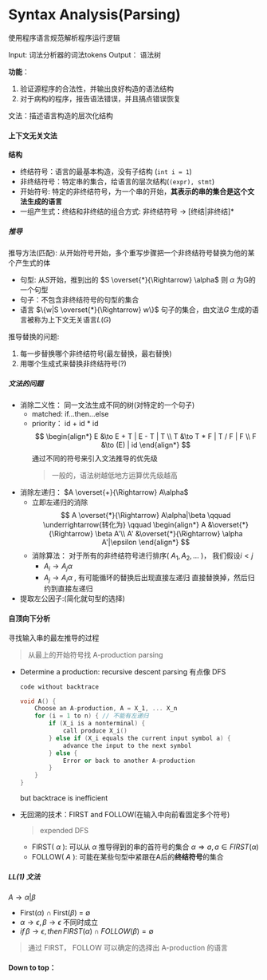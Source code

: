 # Syntax Analysis(Parsing)

使用程序语言规范解析程序运行逻辑

Input: 词法分析器的词法tokens
Output： 语法树

**功能**：
1. 验证源程序的合法性，并输出良好构造的语法结构
2. 对于病构的程序，报告语法错误，并且搞点错误恢复

文法：描述语言构造的层次化结构

#### 上下文无关文法

**结构**

- 终结符号：语言的最基本构造，没有子结构 (`int i = 1`)
- 非终结符号：特定串的集合，给语言的层次结构(`(expr), stmt`)
- 开始符号: 特定的非终结符号，为一个串的开始，**其表示的串的集合是这个文法生成的语言**
- 一组产生式：终结和非终结的组合方式: 非终结符号 $\to$ [终结|非终结]*


##### 推导
推导方法(匹配): 从开始符号开始，多个重写步骤把一个非终结符号替换为他的某个产生式的体

- 句型: 从$S$开始，推到出的 $S \overset{*}{\Rightarrow} \alpha$ 则 $\alpha$ 为G的一个句型
- 句子：不包含非终结符号的句型的集合
- 语言 $\{w|S \overset{*}{\Rightarrow} w\}$ 句子的集合，由文法$G$ 生成的语言被称为上下文无关语言$L(G)$ 

推导替换的问题:
1. 每一步替换哪个非终结符号(最左替换，最右替换)
2. 用哪个生成式来替换非终结符号(?)

##### 文法的问题

- 消除二义性： 同一文法生成不同的树(对特定的一个句子)
  - matched: if...then...else
  - priority： id + id * id 
    $$
      \begin{align*}
        E &\to E + T | E - T | T \\
        T &\to T * F | T / F | F \\
        F &\to (E) | id
      \end{align*}
    $$
    通过不同的符号来引入文法推导的优先级
    > 一般的，语法树越低地方运算优先级越高
- 消除左递归： $A \overset{+}{\Rightarrow} A\alpha$
  - 立即左递归的消除
  $$
    A \overset{*}{\Rightarrow} A\alpha|\beta
    \qquad \underrightarrow{转化为} \qquad 
    \begin{align*}
      A &\overset{*}{\Rightarrow} \beta A'\\
      A' &\overset{*}{\Rightarrow} \alpha A'|\epsilon
    \end{align*}
  $$
  - 消除算法：
    对于所有的非终结符号进行排序( $A_1, A_2, \dots$ )， 我们假设$i < j$
    - $A_i \to A_j\alpha$
    - $A_j \to A_i\alpha$ , 有可能循环的替换后出现直接左递归
      直接替换掉，然后归约到直接左递归
- 提取左公因子:(简化就句型的选择)

#### 自顶向下分析

寻找输入串的最左推导的过程
> 从最上的开始符号找 A-production parsing

- Determine a production: recursive descent parsing
    有点像 DFS
    ```c++
    code without backtrace

    void A() {
        Choose an A-production, A = X_1, ... X_n
        for (i = 1 to n) { // 不能有左递归
            if (X_i is a nonterminal) {
                call produce X_i()
            } else if (X_i equals the current input symbol a) {
                advance the input to the next symbol
            } else {
                Error or back to another A-production
            }
        }
    }
    ```
    but backtrace is inefficient

- 无回溯的技术：FIRST and FOLLOW(在输入中向前看固定多个符号)
    > expended DFS
    - FIRST( $\alpha$ ): 可以从 $\alpha$ 推导得到的串的首符号的集合 $\alpha \Rightarrow a, a\in FIRST(\alpha)$
    - FOLLOW( $A$ ): 可能在某些句型中紧跟在A后的**终结符号**的集合

##### $LL(1)$ 文法

$A\to \alpha|\beta$
- First($\alpha$) $\cap$ First($\beta$) = $\emptyset$
- $\alpha \to \epsilon, \beta\to \epsilon$ 不同时成立
- $if \, \beta \to \epsilon, then \,FIRST(\alpha) \cap FOLLOW(\beta) = \emptyset$
> 通过 FIRST， FOLLOW 可以确定的选择出 A-production 的语言

#### Down to top：